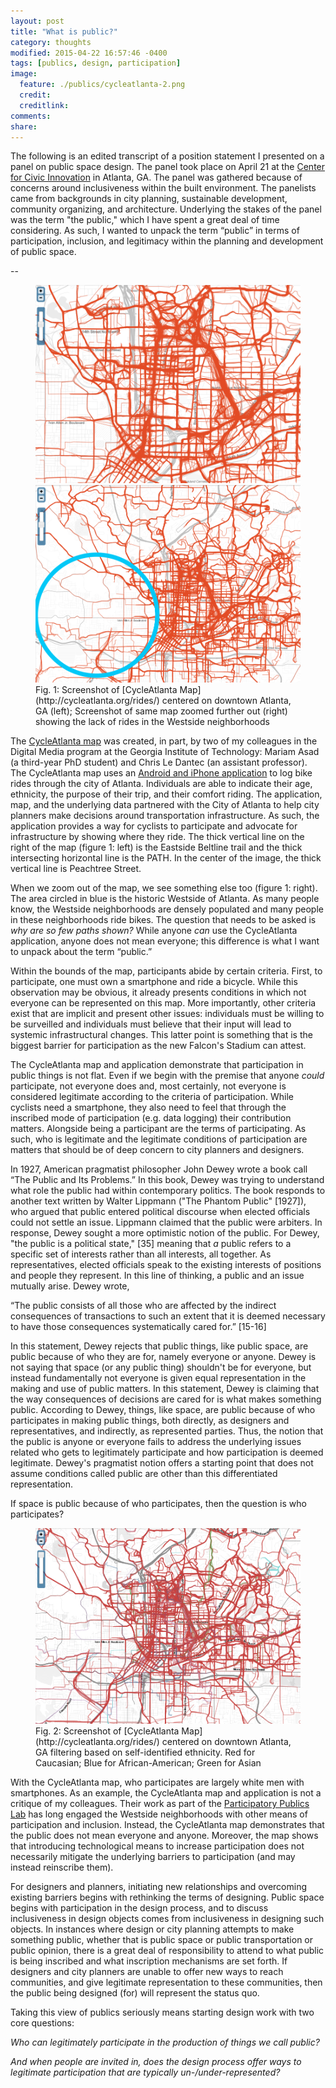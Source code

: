 ```yaml
---
layout: post
title: "What is public?"
category: thoughts
modified: 2015-04-22 16:57:46 -0400
tags: [publics, design, participation]
image:
  feature: ./publics/cycleatlanta-2.png
  credit: 
  creditlink: 
comments: 
share: 
---
```


The following is an edited transcript of a position statement I presented on a panel on public space design. The panel took place on April 21 at the [Center for Civic Innovation](http://www.civicatlanta.org/) in Atlanta, GA. The panel was gathered because of concerns around inclusiveness within the built environment. The panelists came from backgrounds in city planning, sustainable development, community organizing, and architecture. Underlying the stakes of the panel was the term "the public," which I have spent a great deal of time considering. As such, I wanted to unpack the term “public” in terms of participation, inclusion, and legitimacy within the planning and development of public space.

--

<figure class="half">
	<img src="/images/publics/cycleatlanta-1.png">
	<img src="/images/publics/cycleatlanta-2.png">
	<figcaption>Fig. 1: Screenshot of [CycleAtlanta Map](http://cycleatlanta.org/rides/) centered on downtown Atlanta, GA (left); Screenshot of same map zoomed further out (right) showing the lack of rides in the Westside neighborhoods </figcaption>
</figure>

The [CycleAtlanta map](http://cycleatlanta.org/rides/) was created, in part, by two of my colleagues in the Digital Media program at the Georgia Institute of Technology: Mariam Asad (a third-year PhD student) and Chris Le Dantec (an assistant professor). The CycleAtlanta map uses an [Android and iPhone application](http://cycleatlanta.org/) to log bike rides through the city of Atlanta. Individuals are able to indicate their age, ethnicity, the purpose of their trip, and their comfort riding. The application, map, and the underlying data partnered with the City of Atlanta to help city planners make decisions around transportation infrastructure. As such, the application provides a way for cyclists to participate and advocate for infrastructure by showing where they ride. The thick vertical line on the right of the map (figure 1: left) is the Eastside Beltline trail and the thick intersecting horizontal line is the PATH. In the center of the image, the thick vertical line is Peachtree Street.

When we zoom out of the map, we see something else too (figure 1: right). The area circled in blue is the historic Westside of Atlanta. As many people know, the Westside neighborhoods are densely populated and many people in these neighborhoods ride bikes. The question that needs to be asked is *why are so few paths shown?* While anyone *can* use the CycleAtlanta application, anyone does not mean everyone; this difference is what I want to unpack about the term “public.”

Within the bounds of the map, participants abide by certain criteria. First, to participate, one must own a smartphone and ride a bicycle. While this observation may be obvious, it already presents conditions in which not everyone can be represented on this map. More importantly, other criteria exist that are implicit and present other issues: individuals must be willing to be surveilled and individuals must believe that their input will lead to systemic infrastructural changes. This latter point is something that is the biggest barrier for participation as the new Falcon's Stadium can attest.

The CycleAtlanta map and application demonstrate that participation in public things is not flat. Even if we begin with the premise that anyone *could* participate, not everyone does and, most certainly, not everyone is considered legitimate according to the criteria of participation. While cyclists need a smartphone, they also need to feel that through the inscribed mode of participation (e.g. data logging) their contribution matters. Alongside being a participant are the terms of participating. As such, who is legitimate and the legitimate conditions of participation are matters that should be of deep concern to city planners and designers.

In 1927, American pragmatist philosopher John Dewey wrote a book call “The Public and Its Problems.” In this book, Dewey was trying to understand what role the public had within contemporary politics. The book responds to another text written by Walter Lippmann ("The Phantom Public" [1927]), who argued that public entered political discourse when elected officials could not settle an issue. Lippmann claimed that the public were arbiters. In response, Dewey sought a more optimistic notion of the public. For Dewey, "the public is a political state," [35] meaning that *a* public refers to a specific set of interests rather than all interests, all together. As representatives, elected officials speak to the existing interests of positions and people they represent. In this line of thinking, a public and an issue mutually arise. Dewey wrote, 

“The public consists of all those who are affected by the indirect consequences of transactions to such an extent that it is deemed necessary to have those consequences systematically cared for.” [15-16]

In this statement, Dewey rejects that public things, like public space, are public because of who they are for, namely everyone or anyone. Dewey is not saying that space (or any public thing) shouldn't be for everyone, but instead fundamentally not everyone is given equal representation in the making and use of public matters. In this statement, Dewey is claiming that the way consequences of decisions are cared for is what makes something public. According to Dewey, things, like space, are public because of who participates in making public things, both directly, as designers and representatives, and indirectly, as represented parties. Thus, the notion that the public is anyone or everyone fails to address the underlying issues related who gets to legitimately participate and how participation is deemed legitimate. Dewey's pragmatist notion offers a starting point that does not assume conditions called public are other than this differentiated representation.

If space is public because of who participates, then the question is who participates?

<figure>
	<img src="/images/publics/cycleatlanta-3.png">
	<figcaption>Fig. 2: Screenshot of [CycleAtlanta Map](http://cycleatlanta.org/rides/) centered on downtown Atlanta, GA filtering based on self-identified ethnicity. Red for Caucasian; Blue for African-American; Green for Asian</figcaption>
</figure>

With the CycleAtlanta map, who participates are largely white men with smartphones. As an example, the CycleAtlanta map and application is not a critique of my colleagues. Their work as part of the [Participatory Publics Lab](http://participatorypublicslab.net/) has long engaged the Westside neighborhoods with other means of participation and inclusion. Instead, the CycleAtlanta map demonstrates that the public does not mean everyone and anyone. Moreover, the map shows that introducing technological means to increase participation does not necessarily mitigate the underlying barriers to participation (and may instead reinscribe them).

For designers and planners, initiating new relationships and overcoming existing barriers begins with rethinking the terms of designing. Public space begins with participation in the design process, and to discuss inclusiveness in design objects comes from inclusiveness in designing such objects. In instances where design or city planning attempts to make something public, whether that is public space or public transportation or public opinion, there is a great deal of responsibility to attend to what public is being inscribed and what inscription mechanisms are set forth. If designers and city planners are unable to offer new ways to reach communities, and give legitimate representation to these communities, then the public being designed (for) will represent the status quo. 

Taking this view of publics seriously means starting design work with two core questions:

*Who can legitimately participate in the production of things we call public?*

*And when people are invited in, does the design process offer ways to legitimate participation that are typically un-/under-represented?*